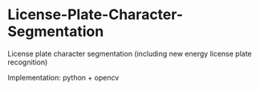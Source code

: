 # License-Plate-Character-Segmentation

License plate character segmentation (including new energy license plate recognition)

Implementation: python + opencv
